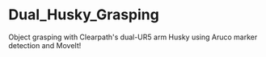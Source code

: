 # Dual_Husky_Grasping
Object grasping with Clearpath's dual-UR5 arm Husky using Aruco marker detection and MoveIt!
